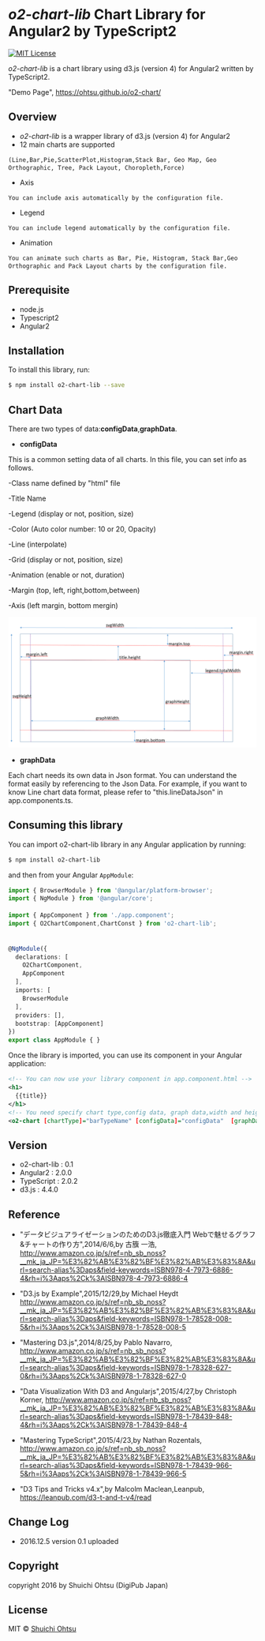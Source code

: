 # _o2-chart-lib_ Chart Library for Angular2 by TypeScript2
[![MIT License](http://img.shields.io/badge/license-MIT-blue.svg?style=flat)](LICENSE)

_o2-chart-lib_ is a chart library using d3.js (version 4) for Angular2 written by TypeScript2.

"Demo Page",
<https://ohtsu.github.io/o2-chart/>

## Overview 
   - _o2-chart-lib_ is a wrapper library of d3.js (version 4) for Angular2
   - 12 main charts are supported

    (Line,Bar,Pie,ScatterPlot,Histogram,Stack Bar, Geo Map, Geo Orthographic, Tree, Pack Layout, Choropleth,Force)
    
   - Axis

    You can include axis automatically by the configuration file.
   
   - Legend 

    You can include legend automatically by the configuration file.

   - Animation

    You can animate such charts as Bar, Pie, Histogram, Stack Bar,Geo Orthographic and Pack Layout charts by the configuration file.

## Prerequisite

   - node.js
   - Typescript2
   - Angular2


## Installation

To install this library, run:

```bash
$ npm install o2-chart-lib --save
```


## Chart Data

 There are two types of data:**configData**,**graphData**.
 
 - **configData**
 
 This is a common setting data of all charts. In this file, you can set info as follows.
 
 -Class name defined by "html" file
 
 -Title Name
 
 -Legend (display or not, position, size)
 
 -Color (Auto color number: 10 or 20, Opacity) 
 
 -Line (interpolate)
 
 -Grid (display or not, position, size)

 -Animation (enable or not, duration)
 
 -Margin (top, left, right,bottom,between)
 
 -Axis (left margin, bottom mergin)
 
  <img src="https://raw.githubusercontent.com/Ohtsu/images/master/DisplayLayout01.png" width= "640" >
 
 - **graphData**

 Each chart needs its own data in Json format. You can understand the format easily by referencing to the Json Data. For example, if you want to know Line chart data format, please refer to "this.lineDataJson" in app.components.ts.



## Consuming this library

You can import o2-chart-lib library in any Angular application by running:

```bash
$ npm install o2-chart-lib
```

and then from your Angular `AppModule`:

```typescript
import { BrowserModule } from '@angular/platform-browser';
import { NgModule } from '@angular/core';

import { AppComponent } from './app.component';
import { O2ChartComponent,ChartConst } from 'o2-chart-lib';


@NgModule({
  declarations: [
    O2ChartComponent,
    AppComponent
  ],
  imports: [
    BrowserModule
  ],
  providers: [],
  bootstrap: [AppComponent]
})
export class AppModule { }
```

Once the library is imported, you can use its component in your Angular application:

```xml
<!-- You can now use your library component in app.component.html -->
<h1>
  {{title}}
</h1>
<!-- You need specify chart type,config data, graph data,width and height as follows -->
<o2-chart [chartType]="barTypeName" [configData]="configData"  [graphData]="barDataJson" [svgWidth]="'600'" [svgHeight]="'400'"></o2-chart>
```

## Version

   - o2-chart-lib : 0.1
   - Angular2     : 2.0.0
   - TypeScript   : 2.0.2
   - d3.js        : 4.4.0



## Reference

- "データビジュアライゼーションのためのD3.js徹底入門 Webで魅せるグラフ&チャートの作り方",2014/6/6,by 古籏 一浩, 
<http://www.amazon.co.jp/s/ref=nb_sb_noss?__mk_ja_JP=%E3%82%AB%E3%82%BF%E3%82%AB%E3%83%8A&url=search-alias%3Daps&field-keywords=ISBN978-4-7973-6886-4&rh=i%3Aaps%2Ck%3AISBN978-4-7973-6886-4>

- "D3.js by Example",2015/12/29,by Michael Heydt
<http://www.amazon.co.jp/s/ref=nb_sb_noss?__mk_ja_JP=%E3%82%AB%E3%82%BF%E3%82%AB%E3%83%8A&url=search-alias%3Daps&field-keywords=ISBN978-1-78528-008-5&rh=i%3Aaps%2Ck%3AISBN978-1-78528-008-5>

- "Mastering D3.js",2014/8/25,by Pablo Navarro,
<http://www.amazon.co.jp/s/ref=nb_sb_noss?__mk_ja_JP=%E3%82%AB%E3%82%BF%E3%82%AB%E3%83%8A&url=search-alias%3Daps&field-keywords=ISBN978-1-78328-627-0&rh=i%3Aaps%2Ck%3AISBN978-1-78328-627-0>

- "Data Visualization With D3 and Angularjs",2015/4/27,by Christoph Korner,
<http://www.amazon.co.jp/s/ref=nb_sb_noss?__mk_ja_JP=%E3%82%AB%E3%82%BF%E3%82%AB%E3%83%8A&url=search-alias%3Daps&field-keywords=ISBN978-1-78439-848-4&rh=i%3Aaps%2Ck%3AISBN978-1-78439-848-4>

- "Mastering TypeScript",2015/4/23,by Nathan Rozentals,
<http://www.amazon.co.jp/s/ref=nb_sb_noss?__mk_ja_JP=%E3%82%AB%E3%82%BF%E3%82%AB%E3%83%8A&url=search-alias%3Daps&field-keywords=ISBN978-1-78439-966-5&rh=i%3Aaps%2Ck%3AISBN978-1-78439-966-5>

- "D3 Tips and Tricks v4.x",by Malcolm Maclean,Leanpub,
<https://leanpub.com/d3-t-and-t-v4/read>


## Change Log

 - 2016.12.5 version 0.1 uploaded 

## Copyright

copyright 2016 by Shuichi Ohtsu (DigiPub Japan)


## License

MIT © [Shuichi Ohtsu](ohtsu@digipub-net.com)
